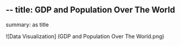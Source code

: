 --
title: GDP and Population Over The World
--
summary: as title

![Data Visualization] (GDP and Population Over The World.png)
